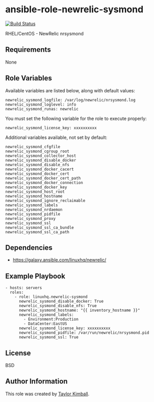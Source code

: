# ansible-role-newrelic-sysmond

[![Build Status](https://travis-ci.org/linuxhq/ansible-role-newrelic-sysmond.svg?branch=master)](https://travis-ci.org/linuxhq/ansible-role-newrelic-sysmond)

RHEL/CentOS - NewRelic nrsysmond

## Requirements

None

## Role Variables

Available variables are listed below, along with default values:

    newrelic_sysmond_logfile: /var/log/newrelic/nrsysmond.log
    newrelic_sysmond_loglevel: info
    newrelic_sysmond_runas: newrelic

You must set the following variable for the role to execute properly:
 
    newrelic_sysmond_license_key: xxxxxxxxxx

Additional variables available, not set by default:

    newrelic_sysmond_cfgfile
    newrelic_sysmond_cgroup_root
    newrelic_sysmond_collector_host
    newrelic_sysmond_disable_docker
    newrelic_sysmond_disable_nfs
    newrelic_sysmond_docker_cacert
    newrelic_sysmond_docker_cert
    newrelic_sysmond_docker_cert_path
    newrelic_sysmond_docker_connection
    newrelic_sysmond_docker_key
    newrelic_sysmond_host_root
    newrelic_sysmond_hostname
    newrelic_sysmond_ignore_reclaimable
    newrelic_sysmond_labels
    newrelic_sysmond_nrdaemon
    newrelic_sysmond_pidfile
    newrelic_sysmond_proxy
    newrelic_sysmond_ssl
    newrelic_sysmond_ssl_ca_bundle
    newrelic_sysmond_ssl_ca_path

## Dependencies

 * https://galaxy.ansible.com/linuxhq/newrelic/
 
## Example Playbook

    - hosts: servers
      roles:
        - role: linuxhq.newrelic-sysmond
          newrelic_sysmond_disable_docker: True
          newrelic_sysmond_disable_nfs: True
          newrelic_sysmond_hostname: "{{ inventory_hostname }}"
          newrelic_sysmond_labels:
            - Environment:Production
            - DataCenter:EastUS
          newrelic_sysmond_license_key: xxxxxxxxxx        
          newrelic_sysmond_pidfile: /var/run/newrelic/nrsysmond.pid
          newrelic_sysmond_ssl: True
    
## License

BSD

## Author Information

This role was created by [Taylor Kimball](http://www.linuxhq.org).
